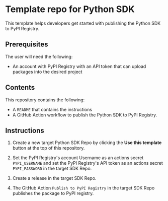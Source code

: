 # Template repo for Python SDK  
This template helps developers get started with publishing the Python SDK to PyPI Registry.

## Prerequisites
The user will need the following:

- An account with PyPI Registry with an API token that can upload packages into the desired project

## Contents
This repository contains the following:

- A `README` that contains the instructions
- A GitHub Action workflow to publish the Python SDK to PyPI Registry.


## Instructions

1. Create a new target Python SDK Repo by clicking the **Use this template** button at the top of this repository.

2. Set the PyPI Registry's account Username as an actions secret `PYPI_USERNAME` and set the PyPI Registry's API token as an actions secret `PYPI_PASSWORD` in the target SDK Repo.

3. Create a release in the target SDK Repo.

4. The GitHub Action `Publish to PyPI Registry` in the target SDK Repo publishes the package to PyPI registry.
